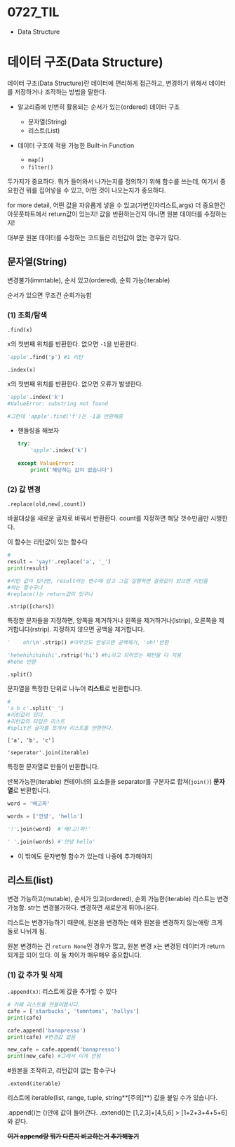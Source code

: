 # 0727_TIL

- Data Structure



# 데이터 구조(Data Structure) 

데이터 구조(Data Structure)란 데이터에 편리하게 접근하고, 변경하기 위해서 데이터를 저장하거나 조작하는 방법을 말한다. 

- 알고리즘에 빈번히 활용되는 순서가 있는(ordered) 데이터 구조

  - 문자열(String)
  - 리스트(List)

- 데이터 구조에 적용 가능한 Built-in Function

  - `map()`
  - `filter()`

  

두가지가 중요하다. 뭐가 들어와서 나가는지를 정의하기 위해 함수를 쓰는데, 여기서 중요한건 뭐를 집어넣을 수 있고, 어떤 것이 나오는지가 중요하다.

for more detail, 어떤 값을 자유롭게 넣을 수 있고(가변인자리스트,args) 더 중요한건 아웃풋파트에서 return값이 있는지! 값을 반환하는건지 아니면 원본 데이터를 수정하는지!

대부분 원본 데이터를 수정하는 코드들은 리턴값이 없는 경우가 많다.



## 문자열(String)

변경불가(immtable), 순서 있고(ordered), 순회 가능(iterable)

순서가 있으면 무조건 순회가능함

#### 

### (1) 조회/탐색

`.find(x)`

x의 첫번째 위치를 반환한다. 없으면 `-1`을 반환한다. 

```python
'apple'.find('p') #1 리턴
```

`.index(x)`

x의 첫번째 위치를 반환한다. 없으면 오류가 발생한다.

```python
'apple'.index('k') 
#ValueError: substring not found

#그런데 'apple'.find('f')은 -1을 반환해줌
```

- 핸들링을 해보자

  ```python
  try:
      'apple'.index('k')
      
  except ValueError:
      print('해당하는 값이 없습니다')
  ```



### (2) 값 변경

`.replace(old,new[,count])`

바꿀대상을 새로운 글자로 바꿔서 반환환다. count를 지정하면 해당 갯수만큼만 시행한다. 

이 함수는 리턴값이 있는 함수다

```python
#
result = 'yay!'.replace('a', '_')
print(result) 

#리턴 값이 있다면, result라는 변수에 담고 그걸 실행하면 결괏값이 있으면 리턴을
#하는 함수구나
#replace()는 return값이 있구나
```



`.strip([chars])`

특정한 문자들을 지정하면, 양쪽을 제거하거나 왼쪽을 제거하거나(lstrip), 오른쪽을 제거합니다(rstrip). 지정하지 않으면 공백을 제거합니다.

```python
'    oh!\n'.strip() #아무것도 안넣으면 공백제거, 'oh!'반환
```

```python
'hehehihihihihi'.rstrip('hi') #hi라고 되어있는 패턴을 다 지움
#hehe 반환
```



`.split()`

문자열을 특정한 단위로 나누어 **리스트**로 반환합니다.

```python
#
'a_b_c'.split('_')
#리턴값이 있다.
#리턴값의 타입은 리스트
#split은 글자를 쪼개서 리스트를 반환한다. 
```

```
['a', 'b', 'c']
```



`'seperator'.join(iterable)`

특정한 문자열로 만들어 반환합니다.

반복가능한(iterable) 컨테이너의 요소들을 separator를 구분자로 합쳐(`join()`) **문자열**로 반환합니다.

```python
word = '배고파'

words = ['안녕', 'hello']

'!'.join(word)  #'배!고!파!'

' '.join(words) #'안녕 hello'
```



- 이 밖에도 문자변형 함수가 있는데 나중에 추가해야지





##  리스트(list)

변경 가능하고(mutable), 순서가 있고(ordered), 순회 가능한(iterable) 리스트는 변경가능함. str는 변경불가하다. 변경하면 새로운게 튀어나온다. 

리스트는 변경가능하기 때문에, 원본을 변경하는 애와 원본을 변경하지 않는애랑 크게 둘로 나뉘게 됨. 

원본 변경하는 건 `return None`인 경우가 많고, 원본 변경 x는 변경된 데이터가 return되게끔 되어 있다. 이 둘 차이가 매우매우 중요합니다.



### (1) 값 추가 및 삭제

`.append(x)`: 리스트에 값을 추가할 수 있다

```python
# 카페 리스트를 만들어봅시다.
cafe = ['starbucks', 'tomntoms', 'hollys']
print(cafe)

cafe.append('banapresso')
print(cafe) #변경값 없음

new_cafe = cafe.append('banapresso')
print(new_cafe) #그레서 이게 안됨
```

#원본을 조작하고, 리턴값이 없는 함수구나

`.extend(iterable)`

리스트에 iterable(list, range, tuple, string**[주의]**) 값을 붙일 수가 있습니다.

.append()는 ()안에 값이 들어간다. .extend()는 [1,2,3]+[4,5,6] > [1+2+3+4+5+6] 와 같다.

~~**이거 append랑 뭐가 다른지 비교하는거 추가해놓기**~~